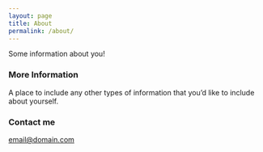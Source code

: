 ```yaml
---
layout: page
title: About
permalink: /about/
---
```



Some information about you!

### More Information

A place to include any other types of information that you’d like to include about yourself.

### Contact me

[email@domain.com](javascript:void(location.href='mailto:'+String.fromCharCode(109,97,116,116,64,109,114,107,117,110,107,101,108,46,99,111,109)))